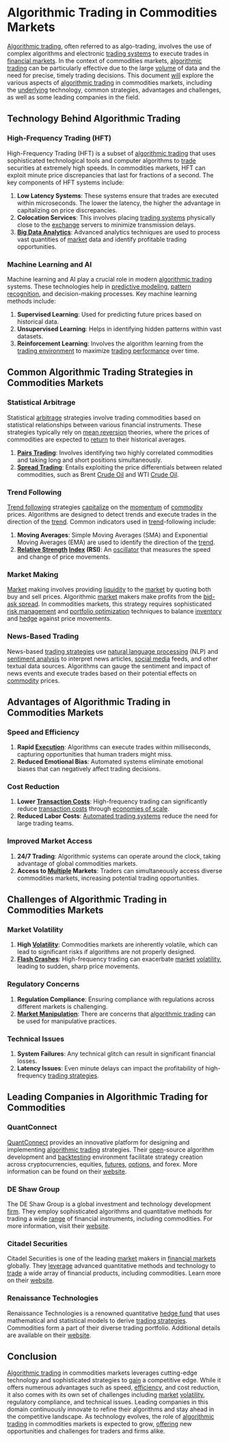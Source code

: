 # Algorithmic Trading in Commodities Markets

[Algorithmic trading](../a/algorithmic_trading.md), often referred to as algo-trading, involves the use of complex algorithms and electronic [trading systems](../t/trading_systems.md) to execute trades in [financial markets](../f/financial_market.md). In the context of commodities markets, [algorithmic trading](../a/algorithmic_trading.md) can be particularly effective due to the large [volume](../v/volume.md) of data and the need for precise, timely trading decisions. This document [will](../w/will.md) explore the various aspects of [algorithmic trading](../a/algorithmic_trading.md) in commodities markets, including the [underlying](../u/underlying.md) technology, common strategies, advantages and challenges, as well as some leading companies in the field.

## Technology Behind Algorithmic Trading

### High-Frequency Trading (HFT)

High-Frequency Trading (HFT) is a subset of [algorithmic trading](../a/algorithmic_trading.md) that uses sophisticated technological tools and computer algorithms to [trade](../t/trade.md) securities at extremely high speeds. In commodities markets, HFT can exploit minute price discrepancies that last for fractions of a second. The key components of HFT systems include:

1. **Low Latency Systems**: These systems ensure that trades are executed within microseconds. The lower the latency, the higher the advantage in capitalizing on price discrepancies.
2. **Colocation Services**: This involves placing [trading systems](../t/trading_systems.md) physically close to the [exchange](../e/exchange.md) servers to minimize transmission delays.
3. **[Big Data Analytics](../b/big_data_analytics_in_trading.md)**: Advanced analytics techniques are used to process vast quantities of [market](../m/market.md) data and identify profitable trading opportunities.

### Machine Learning and AI

Machine learning and AI play a crucial role in modern [algorithmic trading](../a/algorithmic_trading.md) systems. These technologies help in [predictive modeling](../p/predictive_modeling.md), [pattern recognition](../p/pattern_recognition.md), and decision-making processes. Key machine learning methods include:

1. **Supervised Learning**: Used for predicting future prices based on historical data.
2. **Unsupervised Learning**: Helps in identifying hidden patterns within vast datasets.
3. **Reinforcement Learning**: Involves the algorithm learning from the [trading environment](../t/trading_environment.md) to maximize [trading performance](../t/trading_performance.md) over time.

## Common Algorithmic Trading Strategies in Commodities Markets

### Statistical Arbitrage

Statistical [arbitrage](../a/arbitrage.md) strategies involve trading commodities based on statistical relationships between various financial instruments. These strategies typically rely on [mean reversion](../m/mean_reversion.md) theories, where the prices of commodities are expected to [return](../r/return.md) to their historical averages.

1. **[Pairs Trading](../p/pairs_trading.md)**: Involves identifying two highly correlated commodities and taking long and short positions simultaneously.
2. **[Spread Trading](../s/spread_trading.md)**: Entails exploiting the price differentials between related commodities, such as Brent [Crude Oil](../c/crude_oil.md) and WTI [Crude Oil](../c/crude_oil.md).

### Trend Following

[Trend following](../t/trend_following.md) strategies [capitalize](../c/capitalize.md) on the [momentum](../m/momentum.md) of [commodity](../c/commodity.md) prices. Algorithms are designed to detect trends and execute trades in the direction of the [trend](../t/trend.md). Common indicators used in [trend](../t/trend.md)-following include:

1. **Moving Averages**: Simple Moving Averages (SMA) and Exponential Moving Averages (EMA) are used to identify the direction of the [trend](../t/trend.md).
2. **[Relative Strength](../r/relative_strength.md) [Index](../i/index_instrument.md) (RSI)**: An [oscillator](../o/oscillator.md) that measures the speed and change of price movements.

### Market Making

[Market](../m/market.md) making involves providing [liquidity](../l/liquidity.md) to the [market](../m/market.md) by quoting both buy and sell prices. Algorithmic [market](../m/market.md) makers make profits from the [bid-ask spread](../b/bid-ask_spread.md). In commodities markets, this strategy requires sophisticated [risk management](../r/risk_management.md) and [portfolio optimization](../p/portfolio_optimization.md) techniques to balance [inventory](../i/inventory.md) and [hedge](../h/hedge.md) against price movements.

### News-Based Trading

News-based [trading strategies](../t/trading_strategies.md) use [natural language processing](../n/natural_language_processing_(nlp)_in_trading.md) (NLP) and [sentiment analysis](../s/sentiment_analysis.md) to interpret news articles, [social media](../s/social_media.md) feeds, and other textual data sources. Algorithms can gauge the sentiment and impact of news events and execute trades based on their potential effects on [commodity](../c/commodity.md) prices.

## Advantages of Algorithmic Trading in Commodities Markets

### Speed and Efficiency

1. **Rapid [Execution](../e/execution.md)**: Algorithms can execute trades within milliseconds, capturing opportunities that human traders might miss.
2. **Reduced Emotional Bias**: Automated systems eliminate emotional biases that can negatively affect trading decisions.

### Cost Reduction

1. **Lower [Transaction Costs](../t/transaction_costs.md)**: High-frequency trading can significantly reduce [transaction costs](../t/transaction_costs.md) through [economies of scale](../e/economies_of_scale.md).
2. **Reduced Labor Costs**: [Automated trading systems](../a/automated_trading_systems.md) reduce the need for large trading teams.

### Improved Market Access

1. **24/7 Trading**: Algorithmic systems can operate around the clock, taking advantage of global commodities markets.
2. **Access to [Multiple](../m/multiple.md) Markets**: Traders can simultaneously access diverse commodities markets, increasing potential trading opportunities.

## Challenges of Algorithmic Trading in Commodities Markets

### Market Volatility

1. **High [Volatility](../v/volatility.md)**: Commodities markets are inherently volatile, which can lead to significant risks if algorithms are not properly designed.
2. **[Flash Crashes](../f/flash_crashes.md)**: High-frequency trading can exacerbate [market](../m/market.md) [volatility](../v/volatility.md), leading to sudden, sharp price movements.

### Regulatory Concerns

1. **Regulation Compliance**: Ensuring compliance with regulations across different markets is challenging.
2. **[Market Manipulation](../m/market_manipulation.md)**: There are concerns that [algorithmic trading](../a/algorithmic_trading.md) can be used for manipulative practices.

### Technical Issues

1. **System Failures**: Any technical glitch can result in significant financial losses.
2. **Latency Issues**: Even minute delays can impact the profitability of high-frequency [trading strategies](../t/trading_strategies.md).

## Leading Companies in Algorithmic Trading for Commodities

### QuantConnect

[QuantConnect](../q/quantconnect.md) provides an innovative platform for designing and implementing [algorithmic trading](../a/algorithmic_trading.md) strategies. Their [open](../o/open.md)-source algorithm development and [backtesting](../b/backtesting.md) environment facilitate strategy creation across cryptocurrencies, equities, [futures](../f/futures.md), [options](../o/options.md), and forex.
More information can be found on their [website](https://www.quantconnect.com/).

### DE Shaw Group

The DE Shaw Group is a global investment and technology development [firm](../f/firm.md). They employ sophisticated algorithms and quantitative methods for trading a wide [range](../r/range.md) of financial instruments, including commodities.
For more information, visit their [website](https://www.deshaw.com/).

### Citadel Securities

Citadel Securities is one of the leading [market](../m/market.md) makers in [financial markets](../f/financial_market.md) globally. They [leverage](../l/leverage.md) advanced quantitative methods and technology to [trade](../t/trade.md) a wide array of financial products, including commodities.
Learn more on their [website](https://www.citadelsecurities.com/).

### Renaissance Technologies

Renaissance Technologies is a renowned quantitative [hedge fund](../h/hedge_fund.md) that uses mathematical and statistical models to derive [trading strategies](../t/trading_strategies.md). Commodities form a part of their diverse trading portfolio.
Additional details are available on their [website](https://www.rentec.com/).

## Conclusion

[Algorithmic trading](../a/algorithmic_trading.md) in commodities markets leverages cutting-edge technology and sophisticated strategies to [gain](../g/gain.md) a competitive edge. While it offers numerous advantages such as speed, [efficiency](../e/efficiency.md), and cost reduction, it also comes with its own set of challenges including [market](../m/market.md) [volatility](../v/volatility.md), regulatory compliance, and technical issues. Leading companies in this domain continuously innovate to refine their algorithms and stay ahead in the competitive landscape. As technology evolves, the role of [algorithmic trading](../a/algorithmic_trading.md) in commodities markets is expected to grow, [offering](../o/offering.md) new opportunities and challenges for traders and firms alike.